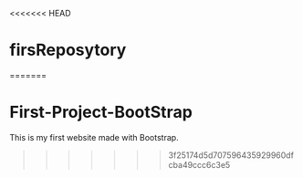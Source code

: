 <<<<<<< HEAD
# firsReposytory
=======
# First-Project-BootStrap


This is my first website made with Bootstrap.
>>>>>>> 3f25174d5d707596435929960dfcba49ccc6c3e5
